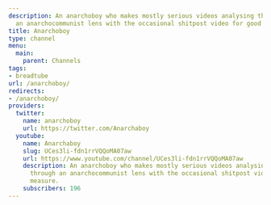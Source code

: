 ```yaml
---
description: An anarchoboy who makes mostly serious videos analysing the world through
  an anarchocommunist lens with the occasional shitpost video for good measure.
title: Anarchoboy
type: channel
menu:
  main:
    parent: Channels
tags:
- breadtube
url: /anarchoboy/
redirects:
- /anarchoboy/
providers:
  twitter:
    name: anarchoboy
    url: https://twitter.com/Anarchaboy
  youtube:
    name: Anarchaboy
    slug: UCes3li-fdn1rrVQQoMA07aw
    url: https://www.youtube.com/channel/UCes3li-fdn1rrVQQoMA07aw
    description: An anarchoboy who makes mostly serious videos analysing the world
      through an anarchocommunist lens with the occasional shitpost video for good
      measure.
    subscribers: 196
---
```

